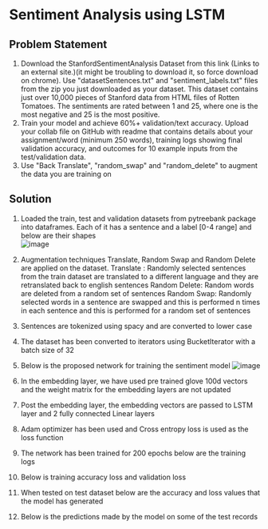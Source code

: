 # Sentiment Analysis using LSTM

## Problem Statement

1. Download the StanfordSentimentAnalysis Dataset from this link  (Links to an external site.)(it might be troubling to download it, so force download on chrome). Use "datasetSentences.txt" and "sentiment_labels.txt" files from the zip you just downloaded as your dataset. This dataset contains just over 10,000 pieces of Stanford data from HTML files of Rotten Tomatoes. The sentiments are rated between 1 and 25, where one is the most negative and 25 is the most positive.
2. Train your model and achieve 60%+ validation/text accuracy. Upload your collab file on GitHub with readme that contains details about your assignment/word (minimum 250 words), training logs showing final validation accuracy, and outcomes for 10 example inputs from the test/validation data.
3. Use "Back Translate", "random_swap" and "random_delete" to augment the data you are training on


## Solution

1. Loaded the train, test and validation datasets from pytreebank package into dataframes. Each of it has a sentence and a label [0-4 range] and below are their shapes  
![image](https://user-images.githubusercontent.com/24980224/120672755-3658a780-c4b0-11eb-8a6c-0e02109c6864.png)

2. Augmentation techniques Translate, Random Swap and Random Delete are applied on the dataset. 
    Translate : Randomly selected sentences from the train dataset are translated to a different language and they are retranslated back to english sentences
    Random Delete: Random words are deleted from a random set of sentences
    Random Swap: Randomly selected words in a sentence are swapped and this is performed n times in each sentence and this is performed for a random set of sentences

3. Sentences are tokenized using spacy and are converted to lower case 
4. The dataset has been converted to iterators using BucketIterator with a batch size of 32
5. Below is the proposed network for training the sentiment model
![image](https://user-images.githubusercontent.com/24980224/121193493-84dcbc00-c88b-11eb-95da-c72fa6393988.png)

6. In the embedding layer, we have used pre trained glove 100d vectors and the weight matrix for the embedding layers are not updated
7. Post the embedding layer, the embedding vectors are passed to LSTM layer and 2 fully connected Linear layers
8. Adam optimizer has been used and Cross entropy loss is used as the loss function
9. The network has been trained for 200 epochs below are the training logs
10. Below is training accuracy loss and validation loss
11. When tested on test dataset below are the accuracy and loss values that the model has generated
12. Below is the predictions made by the model on some of the test records
 
